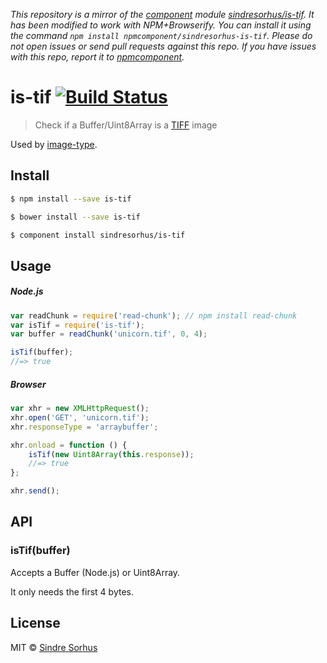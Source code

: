*This repository is a mirror of the [component](http://component.io) module [sindresorhus/is-tif](http://github.com/sindresorhus/is-tif). It has been modified to work with NPM+Browserify. You can install it using the command `npm install npmcomponent/sindresorhus-is-tif`. Please do not open issues or send pull requests against this repo. If you have issues with this repo, report it to [npmcomponent](https://github.com/airportyh/npmcomponent).*
# is-tif [![Build Status](https://travis-ci.org/sindresorhus/is-tif.svg?branch=master)](https://travis-ci.org/sindresorhus/is-tif)

> Check if a Buffer/Uint8Array is a [TIFF](http://en.wikipedia.org/wiki/Tagged_Image_File_Format) image

Used by [image-type](https://github.com/sindresorhus/image-type).


## Install

```sh
$ npm install --save is-tif
```

```sh
$ bower install --save is-tif
```

```sh
$ component install sindresorhus/is-tif
```


## Usage

##### Node.js

```js
var readChunk = require('read-chunk'); // npm install read-chunk
var isTif = require('is-tif');
var buffer = readChunk('unicorn.tif', 0, 4);

isTif(buffer);
//=> true
```

##### Browser

```js
var xhr = new XMLHttpRequest();
xhr.open('GET', 'unicorn.tif');
xhr.responseType = 'arraybuffer';

xhr.onload = function () {
	isTif(new Uint8Array(this.response));
	//=> true
};

xhr.send();
```


## API

### isTif(buffer)

Accepts a Buffer (Node.js) or Uint8Array.

It only needs the first 4 bytes.


## License

MIT © [Sindre Sorhus](http://sindresorhus.com)
